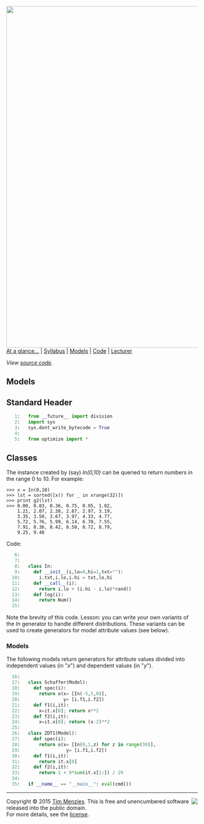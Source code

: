 [<img width=900 src="https://raw.githubusercontent.com/txt/mase/master/img/banner1.png">](https://github.com/txt/mase/blob/master/README.md)   
[At a glance...](https://github.com/txt/mase/blob/master/OVERVIEW.md) |
[Syllabus](https://github.com/txt/mase/blob/master/SYLLABUS.md) |
[Models](https://github.com/txt/mase/blob/master/MODELS.md) |
[Code](https://github.com/txt/mase/tree/master/src) |
[Lecturer](http://menzies.us) 


<p><em>View <a href="models.py">source code</a>.</em></p>

## Models

## Standard Header

````python
   1:   from __future__ import division
   2:   import sys
   3:   sys.dont_write_bytecode = True
   4:   
   5:   from optimize import *
````

## Classes

The instance created by (say) _In(0,10)_
can be queried to return numbers in the range 0 to 10.
For example:

    >>> x = In(0,10)
    >>> lst = sorted([x() for _ in xrange(32)])
    >>> print g2(lst)
    >>> 0.00, 0.03, 0.36, 0.75, 0.95, 1.02, 
        1.21, 2.07, 2.38, 2.87, 2.97, 3.19, 
        3.35, 3.50, 3.67, 3.97, 4.33, 4.77, 
        5.72, 5.76, 5.99, 6.14, 6.70, 7.55, 
        7.91, 8.36, 8.42, 8.50, 8.72, 8.79, 
        9.25, 9.48

Code:

````python
   6:   
   7:   
   8:   class In:
   9:     def __init__(i,lo=0,hi=1,txt=""):
  10:       i.txt,i.lo,i.hi = txt,lo,hi
  11:     def __call__(i): 
  12:       return i.lo + (i.hi - i.lo)*rand()
  13:     def log(i): 
  14:       return Num()
  15:   
````

Note the brevity of this code. Lesson:
you can write your own variants of the _In_ generator
to handle different distributions.
These variants can be used to create generators for 
model attribute values (see below).

### Models

The following models return generators for attribute values
divided into independent values (in "_x_") and
dependent values (in "_y_").

````python
  16:   
  17:   class Schaffer(Model):
  18:     def spec(i):
  19:       return o(x= [In(-5,5,0)],
  20:                y= [i.f1,i.f2])
  21:     def f1(i,it):
  22:       x=it.x[0]; return x**2
  23:     def f2(i,it):
  24:       x=it.x[0]; return (x-2)**2
  25:   
  26:   class ZDT1(Model):
  27:     def spec(i):
  28:       return o(x= [In(0,1,z) for z in range(30)],
  29:                 y= [i.f1,i.f2])
  30:     def f1(i,it):
  31:       return it.x[0]
  32:     def f2(i,it):
  33:       return 1 + 9*sum(it.x[1:]) / 29
  34:   
  35:   if __name__ == "__main__": eval(cmd())
````


_________

<img align=right src="https://raw.githubusercontent.com/txt/mase/master/img/pd-icon.png">Copyright © 2015 [Tim Menzies](http://menzies.us).
This is free and unencumbered software released into the public domain.   
For more details, see the [license](https://github.com/txt/mase/blob/master/LICENSE.md).

